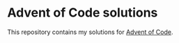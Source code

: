 # Advent of Code solutions

This repository contains my solutions for [Advent of Code](https://adventofcode.com/).
